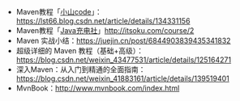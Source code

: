 - Maven教程「[小山code](https://lst66.blog.csdn.net/)」：https://lst66.blog.csdn.net/article/details/134331156
- Maven教程「[Java充电社](http://itsoku.com/)」http://itsoku.com/course/2
- Maven 实战小结：https://juejin.cn/post/6844903839435341832
- 超级详细的 Maven 教程（基础+高级）：https://blog.csdn.net/weixin_43477531/article/details/125164271
- 深入Maven：从入门到精通的全面指南：https://blog.csdn.net/weixin_41883161/article/details/139519401
- MvnBook：http://www.mvnbook.com/index.html